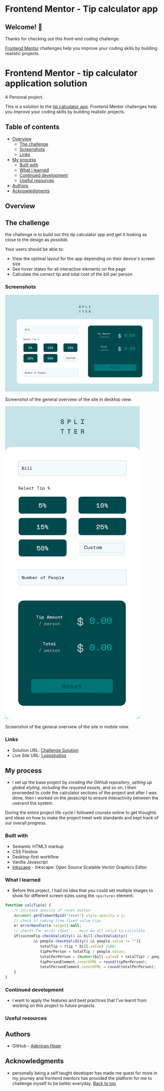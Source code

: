 # Frontend Mentor - Tip calculator app
## Welcome! 👋

Thanks for checking out this front-end coding challenge.

[Frontend Mentor](https://www.frontendmentor.io) challenges help you improve your coding skills by building realistic projects.

# Frontend Mentor - tip calculator application solution

A Personal project.

This is a solution to the [tip calculator app](https://www.frontendmentor.io/challenges/tip-calculator-app-ugJNGbJUX/hub/tip-calculator-app-9lE7Q3kV5). Frontend Mentor challenges help you improve your coding skills by building realistic projects.

## Table of contents

- [Overview](#overview)
  - [The challenge](#the-challenge)
  - [Screenshots](#screenshots)
  - [Links](#links)
- [My process](#my-process)
  - [Built with](#built-with)
  - [What i learned](#what-i-learned)
  - [Continued development](#continued-development)
  - [Useful resources](#useful-resources)
- [Authors](#authors)
- [Acknowledgments](#acknowledgments)

## Overview

## The challenge

the challenge is to build out this tip calculator app and get it looking as close to the design as possible.

Your users should be able to:

- View the optimal layout for the app depending on their device's screen size
- See hover states for all interactive elements on the page
- Calculate the correct tip and total cost of the bill per person


### Screenshots

![](./screenshots/desktop.png)

Screenshot of the general overview of the site in desktop view.
 
![](./screenshots/mobile.png)

Screenshot of the general overview of the site in mobile view.

### Links

- Solution URL: [Challenge Solution](https://www.frontendmentor.io/challenges/sunnyside-agency-landing-page-7yVs3B6ef/hub/sunnyside-agency-landing-page-ESM-9dMZl)
- Live Site URL: [Loopstudios](https://iraytee-code.github.io/sunnyside-agency-landing-page-main/)

## My process

- I set up the base project by _creating the GitHub repository_, _setting up global styling_, _including the required assets_, and so on. I then proceeded to code the calculator sections of the project and after I was done, then i worked on the javascript to ensure interactivity between the userand the system.

During the entire project life cycle i followed courses online to get  thoughts and ideas on how to make the project meet web standards and kept track of our overall progress.

### Built with

- Semantic HTML5 markup
- CSS Flexbox
- Desktop-first workflow
- Vanilla Javascript
- [Inkscape](https://inkscape.org) - Inkscape: Open Source Scalable Vector Graphics Editor

### What I learned

-  Before this project, I had no idea that you could set mutliple images to show for different screen sizes using the `<picture>` element.

```javascript
function calcTip(e) {
    // increase opacity of reset button
    document.getElementById("reset").style.opacity = 1;
    // check if coming from fixed value tips
    e? errorHandler(e.target):null;
    // checks for error input ... must be all valid to calculate
    if(customTip.checkValidity() && bill.checkValidity()
             && people.checkValidity() && people.value != ""){
                totalTip = (tip * bill.value) /100;
                tipPerPerson = totalTip / people.value;
                totalPerPerson = (Number(bill.value) + totalTip) / people.value;
                tipPersonElement.innerHTML = round(tipPerPerson);
                totalPersonElement.innerHTML = round(totalPerPerson);
    }
}
```

### Continued development

-  I want to apply the features and best practices that I've learnt from working on this project to future projects.

### Useful resources

## Authors

- GitHub - [Adeniran Hope](https://github.com/iraytee-code)


## Acknowledgments

- personally being a self taught developer has made me quest for more in my journey and frontend mentors has provided the platform for me to challenge myself to be better everyday. 
[Back to top](#frontend-mentor---tip-calculator-main)